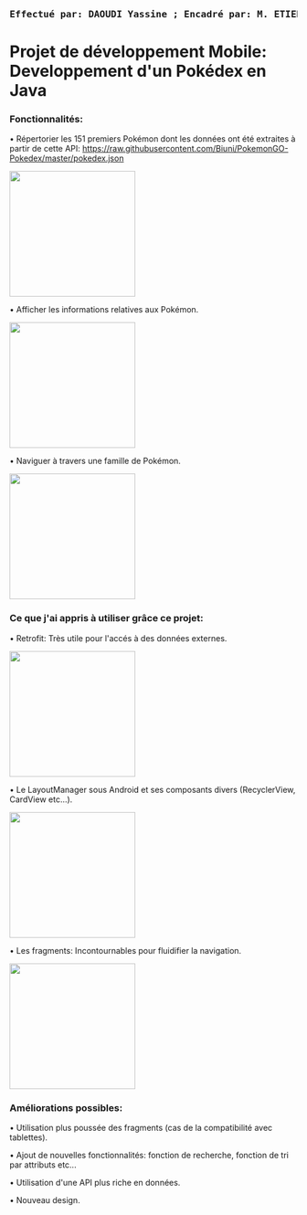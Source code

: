 ### <pre> Effectué par: DAOUDI Yassine ; Encadré par: M. ETIENNE Vincent

# Projet de développement Mobile: Developpement d'un Pokédex en Java


### Fonctionnalités:

• Répertorier les 151 premiers Pokémon dont les données ont été extraites à partir de cette API:
https://raw.githubusercontent.com/Biuni/PokemonGO-Pokedex/master/pokedex.json

<img src="http://image.noelshack.com/fichiers/2019/51/5/1576880466-1.jpg" width="220"/> 

• Afficher les informations relatives aux Pokémon.

<img src="http://image.noelshack.com/fichiers/2019/51/5/1576880467-2.jpg" width="220"/> 

• Naviguer à travers une famille de Pokémon.

<img src="http://image.noelshack.com/fichiers/2019/51/5/1576880467-3.jpg" width="220"/>


### Ce que j'ai appris à utiliser grâce ce projet:

• Retrofit: Très utile pour l'accés à des données externes.

<img src="http://image.noelshack.com/fichiers/2019/51/5/1576880467-4.jpg" width="220"/>

• Le LayoutManager sous Android et ses composants divers (RecyclerView, CardView etc...).

<img src="http://image.noelshack.com/fichiers/2019/51/5/1576880467-5.jpg" width="220"/>

• Les fragments: Incontournables pour fluidifier la navigation.

<img src="http://image.noelshack.com/fichiers/2019/51/5/1576880467-6.jpg" width="220"/>


### Améliorations possibles:

• Utilisation plus poussée des fragments (cas de la compatibilité avec tablettes).

• Ajout de nouvelles fonctionnalités: fonction de recherche, fonction de tri par attributs etc...

• Utilisation d'une API plus riche en données.

• Nouveau design.
